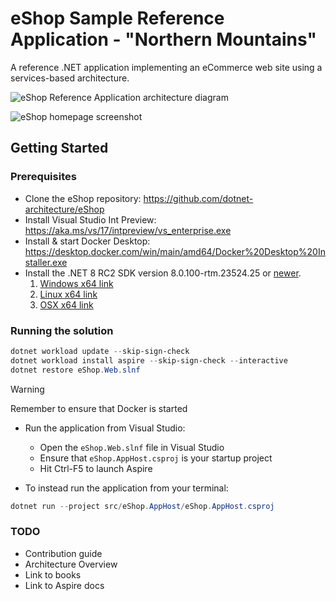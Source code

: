 # eShop Sample Reference Application - "Northern Mountains"

A reference .NET application implementing an eCommerce web site using a services-based architecture.

![eShop Reference Application architecture diagram](img/eshop_architecture.png)

![eShop homepage screenshot](img/eshop_homepage.png)


<!-- ## Build Status (GitHub Actions)

| Image | Status | Image | Status |
| ------------- | ------------- | ------------- | ------------- |
| Web Status |  [![Web Status](https://github.com/dotnet-architecture/eshop/workflows/webstatus/badge.svg?branch=dev)](https://github.com/dotnet-architecture/eshop/actions?query=workflow%3Awebstatus) | Shopping Aggregator (Web) | [![Web Shopping Aggregator](https://github.com/dotnet-architecture/eshop/workflows/webshoppingagg/badge.svg)](https://github.com/dotnet-architecture/eshop/actions?query=workflow%3Awebshoppingagg) |
| Basket API | [![Basket API](https://github.com/dotnet-architecture/eshop/workflows/basket-api/badge.svg?branch=dev)](https://github.com/dotnet-architecture/eshop/actions?query=workflow%3Abasket-api) | Shopping Aggregator (Mobile) | [![Mobile Shopping Aggregator](https://github.com/dotnet-architecture/eshop/workflows/mobileshoppingagg/badge.svg?branch=dev)](https://github.com/dotnet-architecture/eshop/actions?query=workflow%3Amobileshoppingagg) |
| Catalog API | [![Catalog API](https://github.com/dotnet-architecture/eshop/workflows/catalog-api/badge.svg)](https://github.com/dotnet-architecture/eshop/actions?query=workflow%3Acatalog-api) | Web Client (MVC) | [![WebMVC Client](https://github.com/dotnet-architecture/eshop/workflows/webmvc/badge.svg?branch=dev)](https://github.com/dotnet-architecture/eshop/actions?query=workflow%3Awebmvc) |
|Identity API | [![Identity API](https://github.com/dotnet-architecture/eshop/workflows/identity-api/badge.svg?branch=dev)](https://github.com/dotnet-architecture/eshop/actions?query=workflow%3Aidentity-api) | Web Client (SPA) | [![WebSPA Client](https://github.com/dotnet-architecture/eshop/workflows/webspa/badge.svg?branch=dev)](https://github.com/dotnet-architecture/eshop/actions?query=workflow%3Awebspa) |
| Ordering API | [![Ordering API](https://github.com/dotnet-architecture/eshop/workflows/ordering-api/badge.svg?branch=dev)](https://github.com/dotnet-architecture/eshop/actions?query=workflow%3Aordering-api) | Webhooks Client | [![Webhooks demo client](https://github.com/dotnet-architecture/eshop/workflows/webhooks-client/badge.svg)](https://github.com/dotnet-architecture/eshop/actions?query=workflow%3Awebhooks-client) |
| Payment API | [![Payment API](https://github.com/dotnet-architecture/eshop/workflows/payment-api/badge.svg?branch=dev)](https://github.com/dotnet-architecture/eshop/actions?query=workflow%3Apayment-api) | Ordering SignalR | [![Ordering SignalR](https://github.com/dotnet-architecture/eshop/workflows/ordering-signalrhub/badge.svg)](https://github.com/dotnet-architecture/eshop/actions?query=workflow%3Aordering-signalrhub) | | -->


## Getting Started

### Prerequisites

* Clone the eShop repository: https://github.com/dotnet-architecture/eShop
* Install Visual Studio Int Preview: https://aka.ms/vs/17/intpreview/vs_enterprise.exe
* Install & start Docker Desktop:  https://desktop.docker.com/win/main/amd64/Docker%20Desktop%20Installer.exe
* Install the .NET 8 RC2 SDK version 8.0.100-rtm.23524.25 or [newer](https://github.com/dotnet/installer#table).
   1. [Windows x64 link](https://dotnetbuilds.azureedge.net/public/Sdk/8.0.100-rtm.23530.12/dotnet-sdk-8.0.100-win-x64.exe)
   2. [Linux x64 link](https://dotnetbuilds.azureedge.net/public/Sdk/8.0.100-rtm.23530.12/dotnet-sdk-8.0.100-linux-x64.tar.gz)
   3. [OSX x64 link](https://dotnetbuilds.azureedge.net/public/Sdk/8.0.100-rtm.23530.12/dotnet-sdk-8.0.100-osx-x64.tar.gz)

### Running the solution

```powershell
dotnet workload update --skip-sign-check
dotnet workload install aspire --skip-sign-check --interactive
dotnet restore eShop.Web.slnf
```

> [!WARNING]
> Remember to ensure that Docker is started

* Run the application from Visual Studio:
	* Open the `eShop.Web.slnf` file in Visual Studio
	* Ensure that `eShop.AppHost.csproj` is your startup project
	* Hit Ctrl-F5 to launch Aspire

* To instead run the application from your terminal:

```powershell
dotnet run --project src/eShop.AppHost/eShop.AppHost.csproj
```

### TODO
- Contribution guide
- Architecture Overview
- Link to books
- Link to Aspire docs
